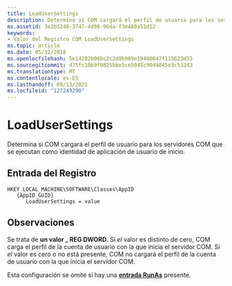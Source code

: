```yaml
---
title: LoadUserSettings
description: Determina si COM cargará el perfil de usuario para los servidores COM que se ejecutan como identidad de aplicación de usuario de inicio.
ms.assetid: 3e2b3249-3747-4d98-96da-f3e480a51d12
keywords:
- Valor del Registro COM LoadUserSettings
ms.topic: article
ms.date: 05/31/2018
ms.openlocfilehash: 5e14282b00bc2c2d9b989e19480047f115623d55
ms.sourcegitcommit: d75fc10b9f0825bbe5ce5045c90d4045e3c53243
ms.translationtype: MT
ms.contentlocale: es-ES
ms.lasthandoff: 09/13/2021
ms.locfileid: "127249290"
---
```

# <a name="loadusersettings"></a>LoadUserSettings

Determina si COM cargará el perfil de usuario para los servidores COM que se ejecutan como identidad de aplicación de usuario de inicio.

## <a name="registry-entry"></a>Entrada del Registro

```
HKEY_LOCAL_MACHINE\SOFTWARE\Classes\AppID
   {AppID_GUID}
      LoadUserSettings = value
```

## <a name="remarks"></a>Observaciones

Se trata de **un valor \_ REG DWORD.** Si *el* valor es distinto de cero, COM carga el perfil de la cuenta de usuario con la que inicia el servidor COM. Si *el* valor es cero o no está presente, COM no cargará el perfil de la cuenta de usuario con la que inicia el servidor COM.

Esta configuración se omite si hay una [**entrada RunAs**](runas.md) presente.

 

 





